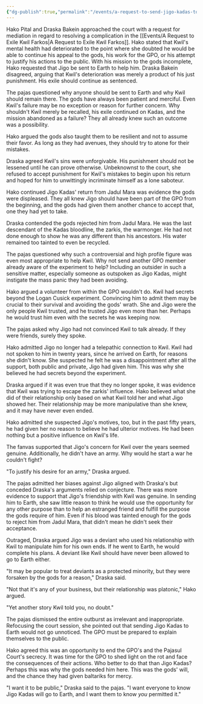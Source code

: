 ```yaml
---
{"dg-publish":true,"permalink":"/events/a-request-to-send-jigo-kadas-to-earth/"}
---
```


Hako Pital and Draska Bakein approached the court with a request for mediation in regard to resolving a complication in the [[Events/A Request to Exile Kwil Farkos\|A Request to Exile Kwil Farkos]]. Hako stated that Kwil's mental health had deteriorated to the point where she doubted he would be able to continue his appeal to the gods, his work for the GPO, or his attempt to justify his actions to the public. With his mission to the gods incomplete, Hako requested that Jigo be sent to Earth to help him. Draska Bakein disagreed, arguing that Kwil's deterioration was merely a product of his just punishment. His exile should continue as sentenced.

The pajas questioned why anyone should be sent to Earth and why Kwil should remain there. The gods have always been patient and merciful. Even Kwil's failure may be no exception or reason for further concern. Why shouldn't Kwil merely be recalled, his exile continued on Kadas, and the mission abandoned as a failure? They all already knew such an outcome was a possibility.

Hako argued the gods also taught them to be resilient and not to assume their favor. As long as they had avenues, they should try to atone for their mistakes.

Draska agreed Kwil's sins were unforgivable. His punishment should not be lessened until he can prove otherwise. Unbeknownst to the court, she refused to accept punishment for Kwil's mistakes to begin upon his return and hoped for him to unwittingly incriminate himself as a lone saboteur. 

Hako continued Jigo Kadas' return from Jadul Mara was evidence the gods were displeased. They all knew Jigo should have been part of the GPO from the beginning, and the gods had given them another chance to accept that, one they had yet to take.

Draska contended the gods rejected him from Jadul Mara. He was the last descendant of the Kadas bloodline, the zarkis, the warmonger. He had not done enough to show he was any different than his ancestors. His water remained too tainted to even be recycled. 

The pajas questioned why such a controversial and high profile figure was even most appropriate to help Kwil. Why not send another GPO member already aware of the experiment to help? Including an outsider in such a sensitive matter, especially someone as outspoken as Jigo Kadas, might instigate the mass panic they had been avoiding.

Hako argued a volunteer from within the GPO wouldn't do. Kwil had secrets beyond the Logan Cusick experiment. Convincing him to admit them may be crucial to their survival and avoiding the gods' wrath. She and Jigo were the only people Kwil trusted, and he trusted Jigo even more than her. Perhaps he would trust him even with the secrets he was keeping now.

The pajas asked why Jigo had not convinced Kwil to talk already. If they were friends, surely they spoke.

Hako admitted Jigo no longer had a telepathic connection to Kwil. Kwil had not spoken to him in twenty years, since he arrived on Earth, for reasons she didn't know. She suspected he felt he was a disappointment after all the support, both public and private, Jigo had given him. This was why she believed he had secrets beyond the experiment.

Draska argued if it was even true that they no longer spoke, it was evidence that Kwil was trying to escape the zarkis' influence. Hako believed what she did of their relationship only based on what Kwil told her and what Jigo showed her. Their relationship may be more manipulative than she knew, and it may have never even ended.

Hako admitted she suspected Jigo's motives, too, but in the past fifty years, he had given her no reason to believe he had ulterior motives. He had been nothing but a positive influence on Kwil's life.

The fanvas supported that Jigo's concern for Kwil over the years seemed genuine. Additionally, he didn't have an army. Why would he start a war he couldn't fight?

"To justify his desire for an army," Draska argued.

The pajas admitted her biases against Jigo aligned with Draska's but conceded Draska's arguments relied on conjecture. There was more evidence to support that Jigo's friendship with Kwil was genuine. In sending him to Earth, she saw little reason to think he would use the opportunity for any other purpose than to help an estranged friend and fulfill the purpose the gods require of him. Even if his blood was tainted enough for the gods to reject him from Jadul Mara, that didn't mean he didn't seek their acceptance.

Outraged, Draska argued Jigo was a deviant who used his relationship with Kwil to manipulate him for his own ends. If he went to Earth, he would complete his plans. A deviant like Kwil should have never been allowed to go to Earth either.

"It may be popular to treat deviants as a protected minority, but they were forsaken by the gods for a reason," Draska said.

"Not that it's any of your business, but their relationship was platonic," Hako argued.

"Yet another story Kwil told you, no doubt."

The pajas dismissed the entire outburst as irrelevant and inappropriate. Refocusing the court session, she pointed out that sending Jigo Kadas to Earth would not go unnoticed. The GPO must be prepared to explain themselves to the public.

Hako agreed this was an opportunity to end the GPO's and the Pajasul Court's secrecy. It was time for the GPO to shed light on the rot and face the consequences of their actions. Who better to do that than Jigo Kadas? Perhaps this was why the gods needed him here. This was the gods' will, and the chance they had given baltariks for mercy.

"I want it to be public," Draska said to the pajas. "I want everyone to know Jigo Kadas will go to Earth, and I want them to know _you_ permitted it."

